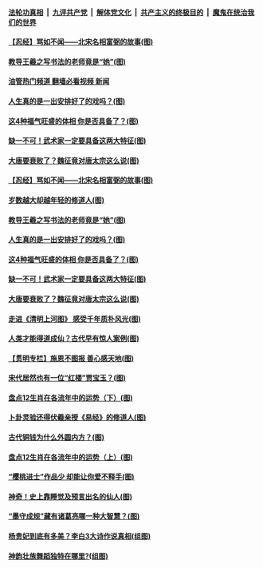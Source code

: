 ####  [法轮功真相](../../../../basic/blob/master/README.md?t=04291701) &nbsp;|&nbsp; [九评共产党](../../../../9ping.md/blob/master/README.md?t=04291701) &nbsp;|&nbsp; [解体党文化](../../../../jtdwh.md/blob/master/README.md?t=04291701)  &nbsp;|&nbsp; [共产主义的终极目的](../../../../gczydzjmd.md/blob/master/README.md?t=04291701) &nbsp;|&nbsp; [魔鬼在统治我们的世界](../../../../mgztzwmdsj.md/blob/master/README.md?t=04291701) 

#### [【忍经】骂如不闻——北宋名相富弼的故事(图)](../pages/p7/970075.md?t=04291701) 

#### [教导王羲之写书法的老师竟是“她”(图)](../pages/p7/969994.md?t=04291701) 

#### [油管热门频道 翻墙必看视频 新闻](http://95.179.203.213:81/youtube.html)

#### [人生真的是一出安排好了的戏吗？(图)](../pages/p7/970171.md?t=04291701) 

#### [这4种福气旺盛的体相 你是否具备了？(图)](../pages/p7/970003.md?t=04291701) 

#### [缺一不可！武术家一定要具备这两大特征(图)](../pages/p7/969041.md?t=04291701) 

#### [大唐要衰败了？魏征竟对唐太宗这么说(图)](../pages/p7/969846.md?t=04291701) 

#### [【忍经】骂如不闻——北宋名相富弼的故事(图)](../pages/p7/970075.md?t=04291701) 

#### [岁数越大却越年轻的修道人(图)](../pages/p7/970025.md?t=04291701) 

#### [教导王羲之写书法的老师竟是“她”(图)](../pages/p7/969994.md?t=04291701) 

#### [人生真的是一出安排好了的戏吗？(图)](../pages/p7/970171.md?t=04291701) 

#### [这4种福气旺盛的体相 你是否具备了？(图)](../pages/p7/970003.md?t=04291701) 

#### [缺一不可！武术家一定要具备这两大特征(图)](../pages/p7/969041.md?t=04291701) 

#### [大唐要衰败了？魏征竟对唐太宗这么说(图)](../pages/p7/969846.md?t=04291701) 

#### [走进《清明上河图》 感受千年质朴风光(图)](../pages/p7/969992.md?t=04291701) 

#### [人类才能得道成仙？古代早有惊人案例(图)](../pages/p7/970015.md?t=04291701) 

#### [【贯明专栏】施恩不图报 善心感天地(图)](../pages/p7/969978.md?t=04291701) 

#### [宋代居然也有一位“红楼”贾宝玉？(图)](../pages/p7/969842.md?t=04291701) 

#### [盘点12生肖在各流年中的运势（下）(图)](../pages/p7/969670.md?t=04291701) 

#### [卜卦灵验还得伏羲亲授《易经》的修道人(图)](../pages/p7/969843.md?t=04291701) 

#### [古代铜钱为什么外圆内方？(图)](../pages/p7/969852.md?t=04291701) 

#### [盘点12生肖在各流年中的运势（上）(图)](../pages/p7/969662.md?t=04291701) 

#### [“樱桃进士”作品少 却能让你爱不释手(图)](../pages/p7/969673.md?t=04291701) 

#### [神奇！史上靠睡觉及预言出名的仙人(图)](../pages/p7/969773.md?t=04291701) 

#### [“墨守成规”藏有诸葛亮哪一种大智慧？(图)](../pages/p7/969536.md?t=04291701) 

#### [杨贵妃到底有多美？李白3大诗作说真相(组图)](../pages/p7/969767.md?t=04291701) 

#### [神韵壮族舞蹈独特在哪里?(组图)](../pages/p7/969841.md?t=04291701) 

<img src='http://gfw-breaker.win/goodnews/indexes/p7.md' width='0px' height='0px'/>
